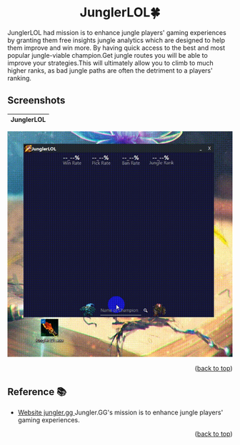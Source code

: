 <div id="top"></div>
<h1 align="center"> JunglerLOL🍀 </h1>


JunglerLOL had mission is to enhance jungle players' gaming experiences by granting them free insights jungle analytics which are designed to help them improve and win more. 
By having quick access to the best and most popular jungle-viable champion.Get jungle routes you will be able to improve your strategies.This will ultimately allow you to climb to much higher ranks, as bad jungle paths are often the detriment to a players' ranking.<br />

## Screenshots
JunglerLOL          |
:---------------------:|
![Main App - screenshot](screenshots/Lol.gif) 

<p align="right">(<a href="#top">back to top</a>)</p>

## Reference 📚
-  [Website jungler.gg ](https://jungler.gg) Jungler.GG's mission is to enhance jungle players' gaming experiences. 

<p align="right">(<a href="#top">back to top</a>)</p>
